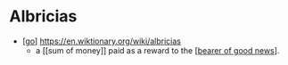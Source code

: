 # Albricias

- [[go]] https://en.wiktionary.org/wiki/albricias
  - a [[sum of money]] paid as a reward to the [[bearer of good news]].


[//begin]: # "Autogenerated link references for markdown compatibility"
[go]: go "Go"
[bearer of good news]: bearer-of-good-news "Bearer of Good News"
[//end]: # "Autogenerated link references"